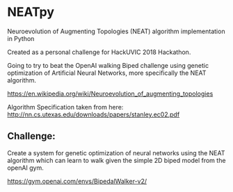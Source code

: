# NEATpy
Neuroevolution of Augmenting Topologies (NEAT) algorithm implementation in Python

Created as a personal challenge for HackUVIC 2018 Hackathon.

Going to try to beat the OpenAI walking Biped challenge using genetic optimization of Artificial Neural Networks, more specifically the NEAT algorithm.

https://en.wikipedia.org/wiki/Neuroevolution_of_augmenting_topologies

Algorithm Specification taken from here:
http://nn.cs.utexas.edu/downloads/papers/stanley.ec02.pdf

## Challenge:

Create a system for genetic optimization of neural networks using the NEAT algorithm which can learn to walk given the simple 2D biped model from the openAI gym.

https://gym.openai.com/envs/BipedalWalker-v2/

